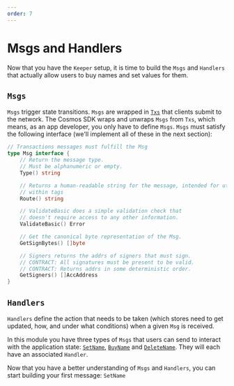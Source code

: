 ```yaml
---
order: 7
---
```



# Msgs and Handlers

Now that you have the `Keeper` setup, it is time to build the `Msgs` and `Handlers` that actually allow users to buy names and set values for them.

## `Msgs`

`Msgs` trigger state transitions. `Msgs` are wrapped in [`Txs`](https://github.com/cosmos/cosmos-sdk/blob/master/types/tx_msg.go#L34-L38) that clients submit to the network. The Cosmos SDK wraps and unwraps `Msgs` from `Txs`, which means, as an app developer, you only have to define `Msgs`. `Msgs` must satisfy the following interface (we'll implement all of these in the next section):

```go
// Transactions messages must fulfill the Msg
type Msg interface {
	// Return the message type.
	// Must be alphanumeric or empty.
	Type() string

	// Returns a human-readable string for the message, intended for utilization
	// within tags
	Route() string

	// ValidateBasic does a simple validation check that
	// doesn't require access to any other information.
	ValidateBasic() Error

	// Get the canonical byte representation of the Msg.
	GetSignBytes() []byte

	// Signers returns the addrs of signers that must sign.
	// CONTRACT: All signatures must be present to be valid.
	// CONTRACT: Returns addrs in some deterministic order.
	GetSigners() []AccAddress
}
```

## `Handlers`

`Handlers` define the action that needs to be taken (which stores need to get updated, how, and under what conditions) when a given `Msg` is received.

In this module you have three types of `Msgs` that users can send to interact with the application state: [`SetName`](set-name.md), [`BuyName`](./buy-name.md) and [`DeleteName`](./delete-name.md). They will each have an associated `Handler`.

 Now that you have a better understanding of `Msgs` and `Handlers`, you can start building your first message:  `SetName`
